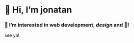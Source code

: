 # 👋 Hi, I’m jonatan

### 👀 I’m interested in **web development**, *design* and 🍣!

see ya!

<!---
dndryn/dndryn is a ✨ special ✨ repository because its `README.md` (this file) appears on your GitHub profile.
You can click the Preview link to take a look at your changes.
--->
